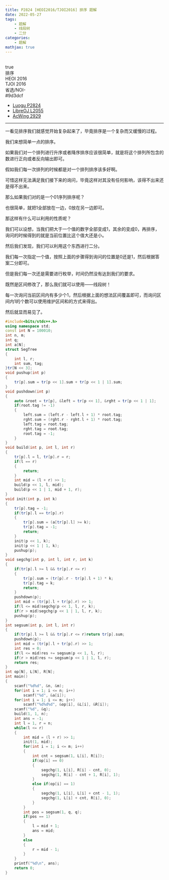 ```yaml
---
title: P2824 [HEOI2016/TJOI2016] 排序 题解
date: 2022-05-27
tags:
	- 题解
	- 线段树
	- 二分
categories:
	- 题解
mathjax: true
---
```

<br>
<!-- more -->
<div id="problem-card-vis">true</div>
<div id="problem-info-name">排序</div>
<div id="problem-info-from">HEOI 2016<br>TJOI 2016</div>
<div id="problem-info-difficulty">省选/NOI-</div>
<div id="problem-info-color">#9d3dcf</div>
<div id="problem-info-submit"><ul><li><a href="https://www.luogu.com.cn/problem/P2824">Luogu P2824</a></li><li><a href="https://loj.ac/p/2055">LibreOJ L2055</a></li><li><a href="https://www.acwing.com/problem/content/2932/">AcWing 2929</a></li></ul></div>

----

一看见排序我们就感觉开始复杂起来了，毕竟排序是一个复杂而又缓慢的过程。

我们来想简单一点的排序。

如果我们对一个排列进行升序或者降序排序应该很简单，就是将这个排列所包含的数进行正向或者反向输出即可。

假如我们每一次排列的时候都是对一个排列排序该多好啊。

可惜这样无法满足我们接下来的询问，毕竟这样对其没有任何影响，该得不出来还是得不出来。

那么如果我们对的是一个01序列排序呢？

也很简单，就把1全部放在一边，0放在另一边即可。

那这样有什么可以利用的性质呢？

我们可以设想，当我们把大于一个值的数字全部变成1，其余的变成0，再排序，询问的时候得到的就是当前位置比这个值大还是小。

然后我们发现，我们可以利用这个东西进行二分。

我们每一次指定一个值，按照上面的步骤得到询问的位置是0还是1，然后根据答案二分即可。

但是我们每一次还是需要进行枚举，时间仍然没有达到我们的要求。

既然是区间修改了，那么我们就可以使用——线段树！

每一次询问当前区间内有多少个1，然后根据上面的想法区间覆盖即可，而询问区间内1的个数可以使用维护区间和的方式来得出。

然后就显而易见了。

``` cpp
#include<bits/stdc++.h>
using namespace std;
const int N = 100010;
int n, m;
int q;
int a[N];
struct SegTree
{
	int l, r;
	int sum, tag;
}tr[N << 3];
void pushup(int p)
{
	tr[p].sum = tr[p << 1].sum + tr[p << 1 | 1].sum;
}
void pushdown(int p)
{
	auto &root = tr[p], &left = tr[p << 1], &rght = tr[p << 1 | 1];
	if(root.tag != -1)
	{
		left.sum = (left.r - left.l + 1) * root.tag;
		rght.sum = (rght.r - rght.l + 1) * root.tag;
		left.tag = root.tag;
		rght.tag = root.tag;
		root.tag = -1;
	}
}
void build(int p, int l, int r)
{
	tr[p].l = l, tr[p].r = r;
	if(l == r)
	{
		return;
	}
	int mid = (l + r) >> 1;
	build(p << 1, l, mid);
	build(p << 1 | 1, mid + 1, r);
}
void init(int p, int k)
{
	tr[p].tag = -1;
	if(tr[p].l == tr[p].r)
	{
		tr[p].sum = (a[tr[p].l] >= k);
		tr[p].tag = -1;
		return;
	}
	init(p << 1, k);
	init(p << 1 | 1, k);
	pushup(p);
}
void segchg(int p, int l, int r, int k)
{
	if(tr[p].l >= l && tr[p].r <= r)
	{
		tr[p].sum = (tr[p].r - tr[p].l + 1) * k;
		tr[p].tag = k;
		return;
	}
	pushdown(p);
	int mid = (tr[p].l + tr[p].r) >> 1;
	if(l <= mid)segchg(p << 1, l, r, k);
	if(r > mid)segchg(p << 1 | 1, l, r, k);
	pushup(p);
}
int segsum(int p, int l, int r)
{
	if(tr[p].l >= l && tr[p].r <= r)return tr[p].sum;
	pushdown(p);
	int mid = (tr[p].l + tr[p].r) >> 1;
	int res = 0;
	if(l <= mid)res += segsum(p << 1, l, r);
	if(r > mid)res += segsum(p << 1 | 1, l, r);
	return res;
}
int op[N], L[N], R[N];
int main()
{
	scanf("%d%d", &n, &m);
	for(int i = 1; i <= n; i++)
		scanf("%d", &a[i]);
	for(int i = 1; i <= m; i++)
		scanf("%d%d%d", &op[i], &L[i], &R[i]);
	scanf("%d", &q);
	build(1, 1, n);
	int ans = -1;
	int l = 1, r = n;
	while(l <= r)
	{
		int mid = (l + r) >> 1;
		init(1, mid);
		for(int i = 1; i <= m; i++)
		{
			int cnt = segsum(1, L[i], R[i]);
			if(op[i] == 0)
			{
				segchg(1, L[i], R[i] - cnt, 0);
				segchg(1, R[i] - cnt + 1, R[i], 1);
			}
			else if(op[i] == 1)
			{
				segchg(1, L[i], L[i] + cnt - 1, 1);
				segchg(1, L[i] + cnt, R[i], 0);
			}
		}
		int pos = segsum(1, q, q);
		if(pos == 1)
		{
			l = mid + 1;
			ans = mid;
		}
		else
		{
			r = mid - 1;
		}
	}
	printf("%d\n", ans);
	return 0;
}
```

